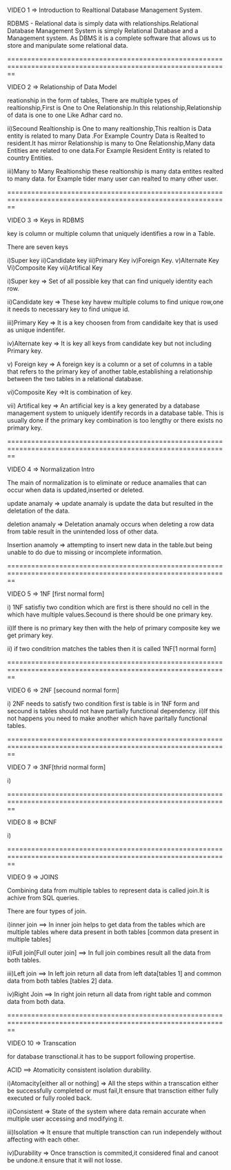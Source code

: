 VIDEO 1    =>   Introduction to Realtional Database Management System.

RDBMS - Relational data is simply data with relationships.Relational Database Management System is simply Relational Database and a Management system. As DBMS it is a complete software that allows us to store and manipulate some relational data.


==============================================================================================================


VIDEO 2 => Relationship of Data Model

reationship in the form of tables, There are multiple types of realtionship,First is One to One Relationship.In this relationship,Relationship of data is one to one Like Adhar card no.

ii)Secound Realtionship is One to many realtionship,This realtion is Data entity is related to many Data .For Example Country Data is Realted to resident.It has mirror Relationship is many to One Relationship,Many data Entities are related to one data.For Example Resident Entity is related to country Entities.

iii)Many to Many Realtionship  these realtionship is many data entites realted to many data.
for Example tider many user can realted to many other user.


==============================================================================================================

VIDEO 3 => Keys in RDBMS

key is column or multiple column that uniquely identifies a row in a Table.

There are seven keys

i)Super key
ii)Candidate key
iii)Primary Key
iv)Foreign Key.
v)Alternate Key
Vi)Composite Key
vii)Artifical Key


i)Super key =>  Set of all possible key that can find uniquely identity each row.

ii)Candidate key => These key havew multiple colums to find unique row,one it needs to necessary key to find unique id. 

iii)Primary Key => It is a key choosen from from candidaite key that is used as unique indentifer.

iv)Alternate key => It is key all keys from candidate key but not including Primary key.

v) Foreign key => A foreign key is a column or a set of columns in a table that refers to the primary key of another table,establishing a relationship between the two tables in a relational database.

vi)Composite Key =>It is combination of key.

vii) Artifical key => An artificial key is a key generated by a database management system to uniquely identify records in a database table. This is usually done if the primary key combination is too lengthy or there exists no primary key.


==============================================================================================================

VIDEO 4 => Normalization Intro

The main of normalization is to eliminate or reduce anamalies that can occur when data is updated,inserted or deleted.


update anamaly  =>  update anamaly is update the data but resulted in the deletation of the data.

deletion anamaly => Deletation anamaly occurs when deleting a row data from table result in the unintended loss of other data.

Insertion anamoly => attempting to insert new data in the table.but being unable to do due to missing or incomplete information.

==============================================================================================================

VIDEO 5 => 1NF  [first normal form]

i) 1NF satisfiy two condition which are first is there should no cell in the which have multiple values.Secound is there should be one primary key.

ii)If there is no primary key then with the help of primary composite key we get primary key.

ii) if two conditrion matches the tables then it is called 1NF[1 normal form]


==============================================================================================================

VIDEO 6 => 2NF [secound normal form]

i) 2NF needs to satisfy two condition first is table is in 1NF form and secound is tables should not have partially functional dependency.
ii)If this not happens you need to make another which have paritally functional tables.


==============================================================================================================

VIDEO 7 => 3NF[thrid normal form]

i)

==============================================================================================================

VIDEO 8 => BCNF

i)

==============================================================================================================

VIDEO 9 => JOINS

Combining data from multiple tables to represent data is called join.It is achive from SQL queries.

There are four types of join.

i)inner join ==> In inner join helps to get data from the tables which are multiple tables where data present in both tables [common data present in multiple tables]


ii)Full join[Full outer join] ==> In full join combines result all the data from both tables.

iii)Left join ==> In left join return all data from left data[tables 1] and common data from both tables [tables 2] data.

iv)Right Join ==> In right join return all data from right table and common data from both data.


==============================================================================================================

VIDEO 10 => Transcation

for database transctional.it has to be support following propertise.

ACID ==>  Atomaticity consistent isolation durability.

i)Atomacity[either all or nothing] => All the steps within a transcation either be successfully completed or must fail,It ensure that transction either fully executed or fully rooled back.

ii)Consistent => State of the system where data remain accurate when multiple user accessing and modifying it.

iii)Isolation => It ensure that multiple transction can run independely without affecting with each other.

iv)Durability => Once transction is commited,it considered final and canoot be undone.it ensure that it will not losse.



